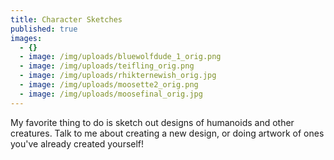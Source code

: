 ```yaml
---
title: Character Sketches
published: true
images:
  - {}
  - image: /img/uploads/bluewolfdude_1_orig.png
  - image: /img/uploads/teifling_orig.png
  - image: /img/uploads/rhikternewish_orig.jpg
  - image: /img/uploads/moosette2_orig.png
  - image: /img/uploads/moosefinal_orig.jpg
---
```

My favorite thing to do is sketch out designs of humanoids and other creatures. Talk to me about creating a new design, or doing artwork of ones you've already created yourself!
